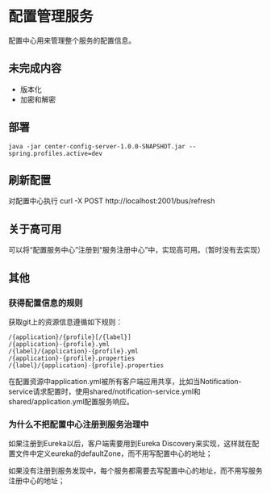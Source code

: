 # 配置管理服务 #

配置中心用来管理整个服务的配置信息。

## 未完成内容 ##

- 版本化
- 加密和解密

## 部署 ##

    java -jar center-config-server-1.0.0-SNAPSHOT.jar --spring.profiles.active=dev

## 刷新配置 ##

对配置中心执行 curl -X POST http://localhost:2001/bus/refresh 

## 关于高可用 ##

可以将“配置服务中心”注册到“服务注册中心”中，实现高可用。（暂时没有去实现）

## 其他 ##

### 获得配置信息的规则 ###
获取git上的资源信息遵循如下规则：

    /{application}/{profile}[/{label}]
    /{application}-{profile}.yml
    /{label}/{application}-{profile}.yml
    /{application}-{profile}.properties
    /{label}/{application}-{profile}.properties  
    
在配置资源中application.yml被所有客户端应用共享，比如当Notification-service请求配置时，使用shared/notification-service.yml和shared/application.yml配置服务响应。

### 为什么不把配置中心注册到服务治理中 ###

如果注册到Eureka以后，客户端需要用到Eureka Discovery来实现，这样就在配置文件中定义eureka的defaultZone，而不用写配置中心的地址；

如果没有注册到服务发现中，每个服务都需要去写配置中心的地址，而不用写服务注册中心的地址；
